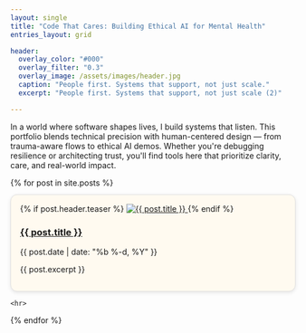 ```yaml
---
layout: single
title: "Code That Cares: Building Ethical AI for Mental Health"
entries_layout: grid

header:
  overlay_color: "#000"
  overlay_filter: "0.3"
  overlay_image: /assets/images/header.jpg
  caption: "People first. Systems that support, not just scale."
  excerpt: "People first. Systems that support, not just scale (2)"

---
```


In a world where software shapes lives, I build systems that listen. This portfolio blends technical precision with human-centered design — from trauma-aware flows to ethical AI demos. Whether you're debugging resilience or architecting trust, you'll find tools here that prioritize clarity, care, and real-world impact.

<div class="recent-posts-grid">
  {% for post in site.posts %}
    <div class="recent-post-card" 
       style="border: 1px solid #e0e0e0; 
            background-color: #fffaf0;
            border-radius: 12px; 
            padding: 16px; 
            margin: 12px 0; 
            box-shadow: 0 2px 6px rgba(0,0,0,0.1);
            transition: transform 0.2s ease, box-shadow 0.2s ease;"
        onmouseover="this.style.transform='translateY(-4px)';this.style.boxShadow='0 6px 12px rgba(0,0,0,0.15)';"
        onmouseout="this.style.transform='none';this.style.boxShadow='0 2px 6px rgba(0,0,0,0.1)';">
      {% if post.header.teaser %}
        <a href="{{ post.url | relative_url }}">
          <img src="{{ post.header.teaser | relative_url }}" alt="{{ post.title }}" class="recent-post-image">
        </a>
      {% endif %}
      <div class="recent-post-text">
        <h3><a href="{{ post.url | relative_url }}">{{ post.title }}</a></h3>
        <p class="recent-post-date">{{ post.date | date: "%b %-d, %Y" }}</p>
        <p class="recent-post-excerpt">{{ post.excerpt }}</p>
      </div>
    </div>

    <hr>

  {% endfor %}
</div>